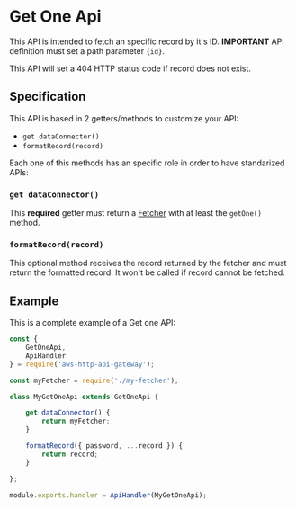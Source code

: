 # Get One Api

This API is intended to fetch an specific record by it's ID. **IMPORTANT** API definition must set a path parameter `{id}`.

This API will set a 404 HTTP status code if record does not exist.

## Specification

This API is based in 2 getters/methods to customize your API:

- `get dataConnector()`
- `formatRecord(record)`

Each one of this methods has an specific role in order to have standarized APIs:

### `get dataConnector()`

This **required** getter must return a [Fetcher](fetchers.md) with at least the `getOne()` method.

### `formatRecord(record)`

This optional method receives the record returned by the fetcher and must return the formatted record. It won't be called if record cannot be fetched.

## Example

This is a complete example of a Get one API:

```js
const {
	GetOneApi,
	ApiHandler
} = require('aws-http-api-gateway');

const myFetcher = require('./my-fetcher');

class MyGetOneApi extends GetOneApi {

	get dataConnector() {
		return myFetcher;
	}

	formatRecord({ password, ...record }) {
		return record;
	}

};

module.exports.handler = ApiHandler(MyGetOneApi);
```
